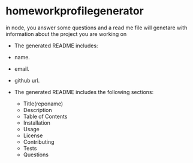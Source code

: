 # homeworkprofilegenerator
 in node, you answer some questions and a read me file will genetare with information about the project you are working on


* The generated README includes:
 * name.
 * email.
 * github url.

* The generated README includes the following sections: 
  * Title(reponame)
  * Description
  * Table of Contents
  * Installation
  * Usage
  * License
  * Contributing
  * Tests
  * Questions
